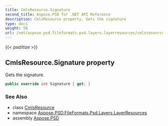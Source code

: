 ```yaml
---
title: CmlsResource.Signature
second_title: Aspose.PSD for .NET API Reference
description: CmlsResource property. Gets the signature
type: docs
weight: 50
url: /net/aspose.psd.fileformats.psd.layers.layerresources/cmlsresource/signature/
---
```

{{< psd/tize >}}
## CmlsResource.Signature property

Gets the signature.

```csharp
public override int Signature { get; }
```

### See Also

* class [CmlsResource](../)
* namespace [Aspose.PSD.FileFormats.Psd.Layers.LayerResources](../../cmlsresource/)
* assembly [Aspose.PSD](../../../)


